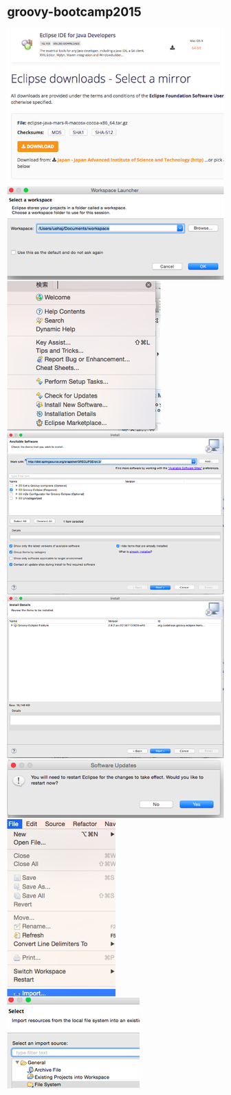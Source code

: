 # groovy-bootcamp2015

<img src="images/image1.png" />
<img src="images/image2.png" />
<img src="images/image3.png" />
<img src="images/image4.png" />
<img src="images/image5.png" />
<img src="images/image6.png" />
<img src="images/image7.png" />
<img src="images/image8.png" />
<img src="images/image9.png" />


